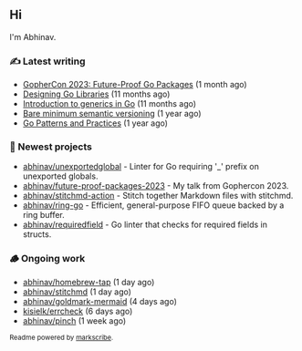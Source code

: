 ## Hi

I'm Abhinav.

### ✍️ Latest writing


- [GopherCon 2023: Future-Proof Go Packages](https://abhinavg.net/2023/09/27/future-proof-packages/) (1 month ago)
- [Designing Go Libraries](https://abhinavg.net/2022/12/06/designing-go-libraries/) (11 months ago)
- [Introduction to generics in Go](https://abhinavg.net/2022/11/23/generics-intro/) (11 months ago)
- [Bare minimum semantic versioning](https://abhinavg.net/2022/11/07/semver/) (1 year ago)
- [Go Patterns and Practices](https://abhinavg.net/2022/09/19/go-patterns-and-practices-talk/) (1 year ago)

### 🌱 Newest projects


- [abhinav/unexportedglobal](https://github.com/abhinav/unexportedglobal) - Linter for Go requiring &#39;_&#39; prefix on unexported globals.
- [abhinav/future-proof-packages-2023](https://github.com/abhinav/future-proof-packages-2023) - My talk from Gophercon 2023.
- [abhinav/stitchmd-action](https://github.com/abhinav/stitchmd-action) - Stitch together Markdown files with stitchmd.
- [abhinav/ring-go](https://github.com/abhinav/ring-go) - Efficient, general-purpose FIFO queue backed by a ring buffer.
- [abhinav/requiredfield](https://github.com/abhinav/requiredfield) - Go linter that checks for required fields in structs.

### 🪵 Ongoing work


- [abhinav/homebrew-tap](https://github.com/abhinav/homebrew-tap) (1 day ago)
- [abhinav/stitchmd](https://github.com/abhinav/stitchmd) (1 day ago)
- [abhinav/goldmark-mermaid](https://github.com/abhinav/goldmark-mermaid) (4 days ago)
- [kisielk/errcheck](https://github.com/kisielk/errcheck) (6 days ago)
- [abhinav/pinch](https://github.com/abhinav/pinch) (1 week ago)

<sub>Readme powered by [markscribe](https://github.com/muesli/markscribe).</sub>
